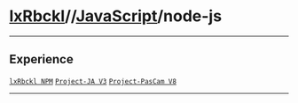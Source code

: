 # [lxRbckl](https://github.com/lxRbckl/lxRbckl/tree/main)//[JavaScript](https://github.com/lxRbckl/lxRbckl/tree/main/JavaScript)/node-js

---

## Experience
[`lxRbckl NPM`](https://github.com/lxRbckl/lxRbckl/blob/NPM/README.md) [`Project-JA V3`](https://github.com/lxRbckl/Project-JA/blob/V3/README.md) [`Project-PasCam V8`](https://github.com/lxRbckl/Project-PasCam/blob/V8/README.md)

---
